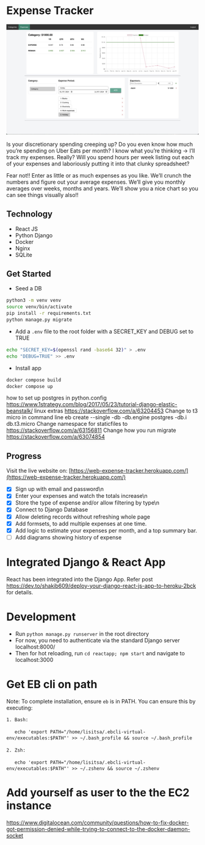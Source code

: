 # Expense Tracker

![Screenshot of the App](_media/screenshot.jpg)

Is your discretionary spending creeping up? Do you even know how much you’re spending on Uber Eats per month? I know what you’re thinking -> I’ll track my expenses. Really? Will you spend hours per week listing out each of your expenses and laboriously putting it into that clunky spreadsheet?

Fear not!! Enter as little or as much expenses as you like. We’ll crunch the numbers and figure out your average expenses. We’ll give you monthly averages over weeks, months and years. We’ll show you a nice chart so you can see things visually also!!

## Technology

- React JS
- Python Django
- Docker
- Nginx
- SQLite

## Get Started

- Seed a DB

```bash
python3 -m venv venv
source venv/bin/activate
pip install -r requirements.txt
python manage.py migrate
```

- Add a `.env` file to the root folder with a SECRET_KEY and DEBUG set to TRUE

```bash
echo "SECRET_KEY=$(openssl rand -base64 32)" > .env
echo "DEBUG=TRUE" >> .env
```

- Install app

```bash
docker compose build
docker compose up
```

how to set up postgres in python.config
https://www.1strategy.com/blog/2017/05/23/tutorial-django-elastic-beanstalk/
linux extras
https://stackoverflow.com/a/63204453
Change to t3 micro in command line
eb create --single -db -db.engine postgres -db.i db.t3.micro
Change namespace for staticfiles to
https://stackoverflow.com/a/63156811
Change how you run migrate
https://stackoverflow.com/a/63074854

## Progress

Visit the live website on:
[https://web-expense-tracker.herokuapp.com/](https://web-expense-tracker.herokuapp.com/)

- [x] Sign up with email and password\n
- [x] Enter your expenses and watch the totals increase\n
- [x] Store the type of expense and/or allow filtering by type\n
- [x] Connect to Django Database
- [x] Allow deleting records without refreshing whole page
- [x] Add formsets, to add multiple expenses at one time.
- [x] Add logic to estimate your expenses per month, and a top summary bar.
- [ ] Add diagrams showing history of expense

# Integrated Django & React App

React has been integrated into the Django App.
Refer post https://dev.to/shakib609/deploy-your-django-react-js-app-to-heroku-2bck for details.

# Development

- Run `python manage.py runserver` in the root directory
- For now, you need to authenticate via the standard Django server localhost:8000/
- Then for hot reloading, run `cd reactapp; npm start` and navigate to localhost:3000

# Get EB cli on path

Note: To complete installation, ensure `eb` is in PATH. You can ensure this by executing:

    1. Bash:

       echo 'export PATH="/home/lisitsa/.ebcli-virtual-env/executables:$PATH"' >> ~/.bash_profile && source ~/.bash_profile

    2. Zsh:

       echo 'export PATH="/home/lisitsa/.ebcli-virtual-env/executables:$PATH"' >> ~/.zshenv && source ~/.zshenv

# Add yourself as user to the the EC2 instance

https://www.digitalocean.com/community/questions/how-to-fix-docker-got-permission-denied-while-trying-to-connect-to-the-docker-daemon-socket

